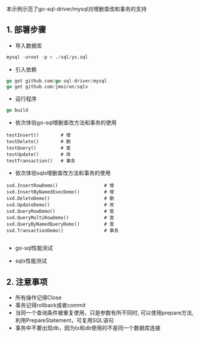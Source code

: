 
本示例示范了go-sql-driver/mysql对增删查改和事务的支持

## 1. 部署步骤
+ 导入数据库
```sql
mysql -uroot -p < ./sql/ys.sql
```

+ 引入依赖
```go
go get github.com/go-sql-driver/mysql
go get github.com/jmoiron/sqlx
```

+ 运行程序
```go
go build
```

+ 依次体验go-sql增删查改方法和事务的使用
```
testInsert()        # 增
testDelete()        # 删
testQuery()         # 查
testUpdate()        # 改
testTransaction()   # 事务
```

+ 依次体验sqlx增删查改方法和事务的使用
```
sxd.InsertRowDemo()                 # 增
sxd.InsertByNamedExecDemo()         # 增
sxd.DeleteDemo()                    # 删
sxd.UpdateDemo()                    # 改
sxd.QueryRowDemo()                  # 查
sxd.QueryMultiRowDemo()             # 查
sxd.QueryByNamedQueryDemo()         # 查
sxd.TransactionDemo()               # 事务
	
```

+ go-sql性能测试

+ sqlx性能测试

## 2. 注意事项
+ 所有操作记得Close
+ 事务记得rollback或者commit
+ 当同一个查询条件被重复使用，只是参数有所不同时, 可以使用prepare方法, 利用PrepareStatement，可复用SQL语句
+ 事务中不要出现db，因为tx和db使用的不是同一个数据库连接